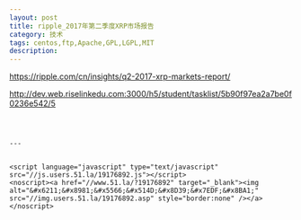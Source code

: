 ```yaml
---
layout: post
title: ripple_2017年第二季度XRP市场报告
category: 技术
tags: centos,ftp,Apache,GPL,LGPL,MIT
description: 
---
```


https://ripple.com/cn/insights/q2-2017-xrp-markets-report/

http://dev.web.riselinkedu.com:3000/h5/student/tasklist/5b90f97ea2a7be0f0236e542/5




```



---


<script language="javascript" type="text/javascript" src="//js.users.51.la/19176892.js"></script>
<noscript><a href="//www.51.la/?19176892" target="_blank"><img alt="&#x6211;&#x8981;&#x5566;&#x514D;&#x8D39;&#x7EDF;&#x8BA1;" src="//img.users.51.la/19176892.asp" style="border:none" /></a></noscript>

